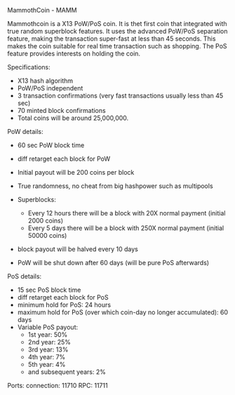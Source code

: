 
MammothCoin - MAMM

Mammothcoin is a X13 PoW/PoS coin. It is thet first coin that integrated with true random superblock features. It uses the advanced PoW/PoS separation feature, making the transaction super-fast at less than 45 seconds. This makes the coin suitable for real time transaction such as shopping. The PoS feature provides interests on holding the coin.

Specifications:
- X13 hash algorithm
- PoW/PoS independent
- 3 transaction confirmations (very fast transactions usually less than 45 sec)
- 70 minted block confirmations
- Total coins will be around 25,000,000.


PoW details:
- 60 sec PoW block time
- diff retarget each block for PoW
- Initial payout will be 200 coins per block
- True randomness, no cheat from big hashpower such as multipools
- Superblocks:
	- Every 12 hours there will be a block with 20X normal payment (initial 2000 coins)
	- Every 5 days there will be a block with 250X normal payment (initial 50000 coins)

- block payout will be halved every 10 days
- PoW will be shut down after 60 days (will be pure PoS afterwards) 

PoS details:
- 15 sec PoS block time
- diff retarget each block for PoS
- minimum hold for PoS: 24 hours
- maximum hold for PoS (over which coin-day no longer accumulated): 60 days
- Variable PoS payout:
	- 1st year:  50%
	- 2nd year: 25%
	- 3rd year: 13%
	- 4th year: 7%
	- 5th year: 4%
	- and subsequent years: 2%

Ports:
connection:	11710
RPC:		11711
